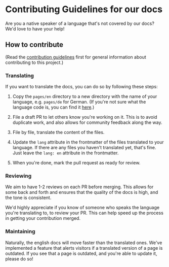 # Contributing Guidelines for our docs

Are you a native speaker of a language that's not covered by our docs? We'd love to have your help!

## How to contribute

(Read the [contribution guidelines](../CONTRIBUTING.md) first for general information about contributing to this project.)

### Translating

If you want to translate the docs, you can do so by following these steps:

1. Copy the `pages/en` directory to a new directory with the name of your language, e.g. `pages/de` for German. (If you're not sure what the language code is, you can find it [here](https://en.wikipedia.org/wiki/List_of_ISO_639-1_codes).)

2. File a draft PR to let others know you're working on it. This is to avoid duplicate work, and also allows for community feedback along the way.

3. File by file, translate the content of the files.

4. Update the `lang` attribute in the frontmatter of the files translated to your language. If there are any files you haven't translated yet, that's fine. Just leave the `lang: en` attribute in the frontmatter.

5. When you're done, mark the pull request as ready for review.

### Reviewing

We aim to have 1-2 reviews on each PR before merging. This allows for some back and forth and ensures that the quality of the docs is high, and the tone is consistent.

We'd highly appreciate if you know of someone who speaks the language you're translating to, to review your PR. This can help speed up the process in getting your contribution merged.

### Maintaining

Naturally, the english docs will move faster than the translated ones. We've implemented a feature that alerts visitors if a translated version of a page is outdated. If you see that a page is outdated, and you're able to update it, please do so!
